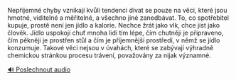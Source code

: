 
Nepříjemné chyby vznikají kvůli tendenci dívat se pouze na věci, které jsou hmotné, viditelné a měřitelné, a všechno jiné zanedbávat. To, co spotřebitel kupuje, prostě není jen jídlo a kalorie. Nechce žrát jako vlk, chce jíst jako člověk. Jídlo uspokojí chuť mnoha lidí tím lépe, čím chutněji je připraveno, čím pěkněji je prostřen stůl a čím je příjemnější prostředí, v němž se jídlo konzumuje. Takové věci nejsou v úvahách, které se zabývají výhradně chemickou stránkou procesu trávení, považovány za nijak významné.

[🔊 Poslechnout audio](/data/7-paragraphs/audio/chapter_48/para_003-Nepjemn-chyby-vznikaj-kvli-tendenci-dvat-se.mp3)
